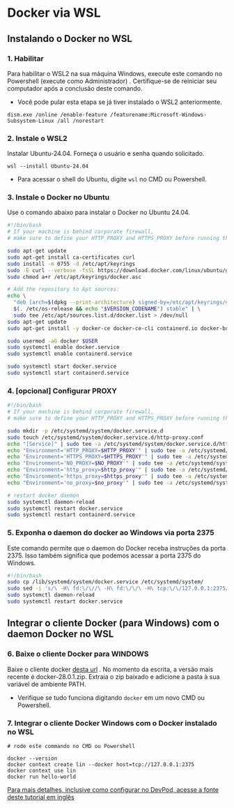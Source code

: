 # Docker via WSL 

## Instalando o Docker no WSL

### 1. Habilitar 
Para habilitar o WSL2 na sua máquina Windows, execute este comando no Powershell (execute como Administrador) . Certifique-se de reiniciar seu computador após a conclusão deste comando.

* Você pode pular esta etapa se já tiver instalado o WSL2 anteriormente.

```
dism.exe /online /enable-feature /featurename:Microsoft-Windows-Subsystem-Linux /all /norestart
```

### 2. Instale o WSL2 

Instalar Ubuntu-24.04. Forneça o usuário e senha quando solicitado.
```
wsl --install Ubuntu-24.04
```
* Para acessar o shell do Ubuntu, digite `wsl` no CMD ou Powershell.

### 3. Instale o Docker no Ubuntu

Use o comando abaixo para instalar o Docker no Ubuntu 24.04.
```bash
#!/bin/bash
# If your machine is behind corporate firewall, 
# make sure to define your HTTP_PROXY and HTTPS_PROXY before running the command below

sudo apt-get update
sudo apt-get install ca-certificates curl
sudo install -m 0755 -d /etc/apt/keyrings
sudo -E curl --verbose -fsSL https://download.docker.com/linux/ubuntu/gpg -o /etc/apt/keyrings/docker.asc
sudo chmod a+r /etc/apt/keyrings/docker.asc

# Add the repository to Apt sources:
echo \
  "deb [arch=$(dpkg --print-architecture) signed-by=/etc/apt/keyrings/docker.asc] https://download.docker.com/linux/ubuntu \
  $(. /etc/os-release && echo "$VERSION_CODENAME") stable" | \
  sudo tee /etc/apt/sources.list.d/docker.list > /dev/null
sudo apt-get update
sudo apt-get install -y docker-ce docker-ce-cli containerd.io docker-buildx-plugin docker-compose-plugin

sudo usermod -aG docker $USER
sudo systemctl enable docker.service
sudo systemctl enable containerd.service

sudo systemctl start docker.service
sudo systemctl start containerd.service
```

### 4. [opcional] Configurar PROXY
```bash
#!/bin/bash
# If your machine is behind corporate firewall, 
# make sure to define your HTTP_PROXY and HTTPS_PROXY before running the command below

sudo mkdir -p /etc/systemd/system/docker.service.d
sudo touch /etc/systemd/system/docker.service.d/http-proxy.conf
echo "[Service]" | sudo tee -a /etc/systemd/system/docker.service.d/http-proxy.conf
echo "Environment='HTTP_PROXY=$HTTP_PROXY'" | sudo tee -a /etc/systemd/system/docker.service.d/http-proxy.conf
echo "Environment='HTTPS_PROXY=$HTTPS_PROXY'" | sudo tee -a /etc/systemd/system/docker.service.d/http-proxy.conf
echo "Environment='NO_PROXY=$NO_PROXY'" | sudo tee -a /etc/systemd/system/docker.service.d/http-proxy.conf
echo "Environment='http_proxy=$http_proxy'" | sudo tee -a /etc/systemd/system/docker.service.d/http-proxy.conf
echo "Environment='https_proxy=$https_proxy'" | sudo tee -a /etc/systemd/system/docker.service.d/http-proxy.conf
echo "Environment='no_proxy=$no_proxy'" | sudo tee -a /etc/systemd/system/docker.service.d/http-proxy.conf

# restart docker daemon
sudo systemctl daemon-reload
sudo systemctl restart docker.service
sudo systemctl restart containerd.service
```

### 5. Exponha o daemon do docker ao Windows via porta 2375

Este comando permite que o daemon do Docker receba instruções da porta 2375. Isso também significa que podemos acessar a porta 2375 do Windows.
```bash
#!/bin/bash
sudo cp /lib/systemd/system/docker.service /etc/systemd/system/
sudo sed -i 's/\ -H\ fd:\/\//\ -H\ fd:\/\/\ -H\ tcp:\/\/127.0.0.1:2375/g' /etc/systemd/system/docker.service
sudo systemctl daemon-reload
sudo systemctl restart docker.service
```

## Integrar o cliente Docker (para Windows) com o daemon Docker no WSL

### 6. Baixe o cliente Docker para WINDOWS
Baixe o cliente docker [desta url](https://download.docker.com/win/static/stable/x86_64/docker-28.0.1.zip) . No momento da escrita, a versão mais recente é docker-28.0.1.zip. Extraia o zip baixado e adicione a pasta à sua variável de ambiente PATH.

* Verifique se tudo funciona digitando `docker` em um novo CMD ou Powershell.

### 7. Integrar o cliente Docker Windows com o Docker instalado no WSL
```
# rode este commando no CMD ou Powershell

docker --version
docker context create lin --docker host=tcp://127.0.0.1:2375
docker context use lin
docker run hello-world
```

[Para mais detalhes, inclusive como configurar no DevPod, acesse a fonte deste tutorial em inglês](https://devpod.sh/docs/tutorials/docker-provider-via-wsl#integrate-devpod-with-docker-in-wsl)